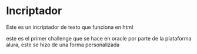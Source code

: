 # Incriptador
Este es un incriptador de texto que funciona en html

este es el primer challenge que se hace en oracle por parte de la plataforma alura, este se hizo de una forma personalizada 
